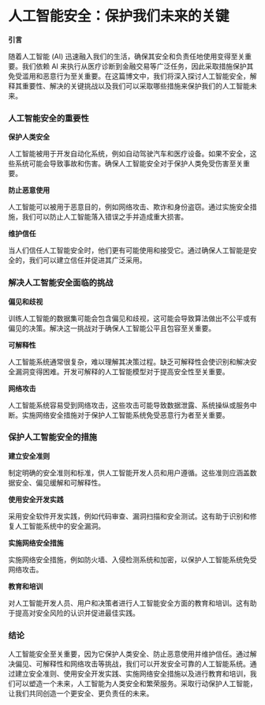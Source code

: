 # 人工智能安全：保护我们未来的关键

**引言**

随着人工智能 (AI) 迅速融入我们的生活，确保其安全和负责任地使用变得至关重要。我们依赖 AI 来执行从医疗诊断到金融交易等广泛任务，因此采取措施保护其免受滥用和恶意行为至关重要。在这篇博文中，我们将深入探讨人工智能安全，解释其重要性、解决的关键挑战以及我们可以采取哪些措施来保护我们的人工智能未来。

### 人工智能安全的重要性

**保护人类安全**

人工智能被用于开发自动化系统，例如自动驾驶汽车和医疗设备。如果不安全，这些系统可能会导致事故和伤害。确保人工智能安全对于保护人类免受伤害至关重要。

**防止恶意使用**

人工智能可以被用于恶意目的，例如网络攻击、欺诈和身份盗窃。通过实施安全措施，我们可以防止人工智能落入错误之手并造成重大损害。

**维护信任**

当人们信任人工智能安全时，他们更有可能使用和接受它。通过确保人工智能是安全的，我们可以建立信任并促进其广泛采用。

### 解决人工智能安全面临的挑战

**偏见和歧视**

训练人工智能的数据集可能会包含偏见和歧视，这可能会导致算法做出不公平或有偏见的决策。解决这一挑战对于确保人工智能公平且包容至关重要。

**可解释性**

人工智能系统通常很复杂，难以理解其决策过程。缺乏可解释性会使识别和解决安全漏洞变得困难。开发可解释的人工智能模型对于提高安全性至关重要。

**网络攻击**

人工智能系统容易受到网络攻击，这些攻击可能导致数据泄露、系统操纵或服务中断。实施网络安全措施对于保护人工智能系统免受恶意行为者至关重要。

### 保护人工智能安全的措施

**建立安全准则**

制定明确的安全准则和标准，供人工智能开发人员和用户遵循。这些准则应涵盖数据安全、偏见缓解和可解释性。

**使用安全开发实践**

采用安全软件开发实践，例如代码审查、漏洞扫描和安全测试。这有助于识别和修复人工智能系统中的安全漏洞。

**实施网络安全措施**

实施网络安全措施，例如防火墙、入侵检测系统和加密，以保护人工智能系统免受网络攻击。

**教育和培训**

对人工智能开发人员、用户和决策者进行人工智能安全方面的教育和培训。这有助于提高对安全风险的认识并促进最佳实践。

### 结论

人工智能安全至关重要，因为它保护人类安全、防止恶意使用并维护信任。通过解决偏见、可解释性和网络攻击等挑战，我们可以开发安全可靠的人工智能系统。通过建立安全准则、使用安全开发实践、实施网络安全措施以及进行教育和培训，我们可以塑造一个未来，人工智能为人类安全和繁荣服务。采取行动保护人工智能，让我们共同创造一个更安全、更负责任的未来。

